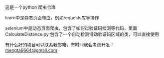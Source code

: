 这是一个python 爬虫仓库

learn中是静态页面爬虫，例如requests库等操作

selenium中是动态页面爬虫，包含了如何过验证码检测等代码，里面 CalculateDistance.py 包含了一个自动检测滑动验证码区域的类，可以直接使用

有什么好的项目可以联系我邮箱，有时间我会考虑开发：mengta6664@gmail.com